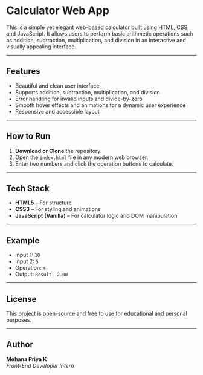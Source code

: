 # Calculator Web App

This is a simple yet elegant web-based calculator built using HTML, CSS, and JavaScript. It allows users to perform basic arithmetic operations such as addition, subtraction, multiplication, and division in an interactive and visually appealing interface.

---

## Features

- Beautiful and clean user interface
- Supports addition, subtraction, multiplication, and division
- Error handling for invalid inputs and divide-by-zero
- Smooth hover effects and animations for a dynamic user experience
- Responsive and accessible layout

---

## How to Run

1. **Download or Clone** the repository.
2. Open the `index.html` file in any modern web browser.
3. Enter two numbers and click the operation buttons to calculate.

---

## Tech Stack

- **HTML5** – For structure
- **CSS3** – For styling and animations
- **JavaScript (Vanilla)** – For calculator logic and DOM manipulation

---

## Example

- Input 1: `10`
- Input 2: `5`
- Operation: `÷`
- Output: `Result: 2.00`

---


## License

This project is open-source and free to use for educational and personal purposes.

---

## Author

**Mohana Priya K**  
*Front-End Developer Intern*


